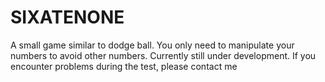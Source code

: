 # SIXATENONE
A small game similar to dodge ball. You only need to manipulate your numbers to avoid other numbers. Currently still under development. If you encounter problems during the test, please contact me
